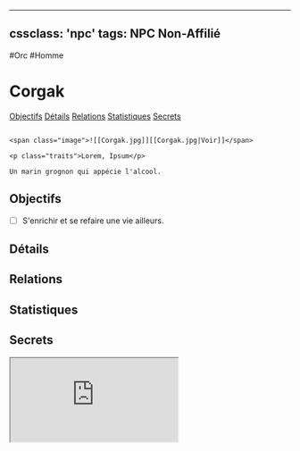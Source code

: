 
---
cssclass: 'npc'
tags: NPC Non-Affilié
---
<span class="npc-tags">#Orc #Homme</span>

# Corgak
<span class="nav">[Objectifs](#Objectifs) [Détails](#Détails) [Relations](#Relations) [Statistiques](#Statistiques) [Secrets](#Secrets)</span>

```ad-desc

<span class="image">![[Corgak.jpg]][[Corgak.jpg|Voir]]</span>

<p class="traits">Lorem, Ipsum</p>

Un marin grognon qui appécie l'alcool.
```

## Objectifs
- [ ] S'enrichir et se refaire une vie ailleurs.

## Détails

## Relations

## Statistiques

## Secrets
<iframe class="embedded-statblock" src="https://pathfinderdashboard.com/Creatures/Class/monk 1.html"></iframe>